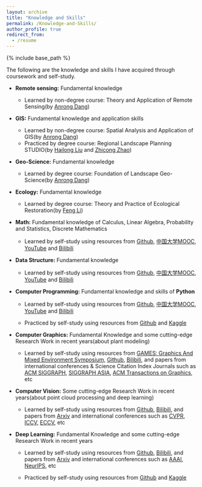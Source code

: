 ```yaml
---
layout: archive
title: "Knowledge and Skills"
permalink: /Knowledge-and-Skills/
author_profile: true
redirect_from:
  - /resume
---
```


{% include base_path %}

The following are the knowledge and skills I have acquired through coursework and self-study.

* **Remote sensing:** Fundamental knowledge

  * Learned by non-degree course: Theory and Application of Remote Sensing(by [Anrong Dang](http://www.arch.tsinghua.edu.cn/info/FUrban%20Planning%20and%20Design/1749))

* **GIS:** Fundamental knowledge and application skills

  * Learned by non-degree course: Spatial  Analysis and Application of GIS(by [Anrong Dang](http://www.arch.tsinghua.edu.cn/info/FUrban%20Planning%20and%20Design/1749))<br>
  * Practiced by degree course: Regional Landscape Planning STUDIO(by [Hailong Liu](http://www.arch.tsinghua.edu.cn/info/FLandscape%20Architecture/1794) and [Zhicong Zhao](http://www.arch.tsinghua.edu.cn/info/rw_fjly/1972))

* **Geo-Science:** Fundamental knowledge

  * Learned by degree course: Foundation of Landscape Geo-Science(by [Anrong Dang](http://www.arch.tsinghua.edu.cn/info/FUrban%20Planning%20and%20Design/1749))

* **Ecology:** Fundamental knowledge

  * Learned by degree course: Theory and Practice of Ecological Restoration(by [Feng Li](http://www.arch.tsinghua.edu.cn/info/FLandscape%20Architecture/2306))

* **Math:** Fundamental knowledge of Calculus, Linear Algebra, Probability and Statistics, Discrete Mathematics

  * Learned by self-study using resources from [Github](https://github.com/), [中国大学MOOC](https://www.icourse163.org/), [YouTube](https://www.youtube.com/) and [Bilibili](https://www.bilibili.com/)

* **Data Structure:** Fundamental knowledge

  * Learned by self-study using resources from [Github](https://github.com/), [中国大学MOOC](https://www.icourse163.org/), [YouTube](https://www.youtube.com/) and [Bilibili](https://www.bilibili.com/)

* **Computer Programming:** Fundamental knowledge and skills of **Python**

  * Learned by self-study using resources from [Github](https://github.com/), [中国大学MOOC](https://www.icourse163.org/), [YouTube](https://www.youtube.com/) and [Bilibili](https://www.bilibili.com/)

  * Practiced by self-study using resources from [Github](https://github.com/) and [Kaggle](https://www.kaggle.com/)

* **Computer Graphics:** Fundamental Knowledge and some cutting-edge Research Work in recent years(about plant modeling)

  * Learned by self-study using resources from [GAMES: Graphics And Mixed Environment Symposium](https://games-cn.org/), [Github](https://github.com/), [Bilibili](https://www.bilibili.com/), and papers from international conferences & Science Citation Index Journals such as  [ACM SIGGRAPH](https://www.siggraph.org/), [SIGGRAPH ASIA](https://asia.siggraph.org/), [ACM Transactions on Graphics](https://dl.acm.org/journal/tog), etc

* **Computer Vision:** Some cutting-edge Research Work in recent years(about point cloud processing and deep learning)

  * Learned by self-study using resources from [Github](https://github.com/), [Bilibili](https://www.bilibili.com/), and papers from [Arxiv](https://arxiv.org/) and international conferences such as [CVPR](https://cvpr.thecvf.com/), [ICCV](https://iccv2023.thecvf.com/), [ECCV](https://eccv.ecva.net/), etc

* **Deep Learning:** Fundamental Knowledge and some cutting-edge Research Work in recent years

  * Learned by self-study using resources from [Github](https://github.com/), [Bilibili](https://www.bilibili.com/), and papers from [Arxiv](https://arxiv.org/) and international conferences such as [AAAI](https://aaai.org/), [NeurIPS](https://neurips.cc/), etc

  * Practiced by self-study using resources from [Github](https://github.com/) and [Kaggle](https://www.kaggle.com/)

